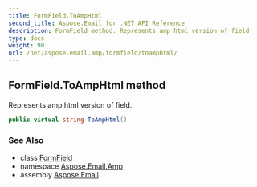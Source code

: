 ```yaml
---
title: FormField.ToAmpHtml
second_title: Aspose.Email for .NET API Reference
description: FormField method. Represents amp html version of field
type: docs
weight: 90
url: /net/aspose.email.amp/formfield/toamphtml/
---
```

## FormField.ToAmpHtml method

Represents amp html version of field.

```csharp
public virtual string ToAmpHtml()
```

### See Also

* class [FormField](../)
* namespace [Aspose.Email.Amp](../../formfield/)
* assembly [Aspose.Email](../../../)


